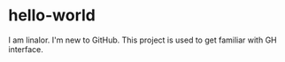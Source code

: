 # hello-world
I am linalor. I'm new to GitHub.
This project is used to get familiar with GH interface.
